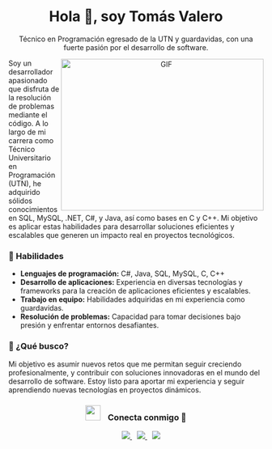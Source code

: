 <h1 align="center">Hola 👋, soy Tomás Valero</h1>
<p align="center">Técnico en Programación egresado de la UTN y guardavidas, con una fuerte pasión por el desarrollo de software.</p>

<a target="_blank" align="center">
  <img align="right" top="500" height="300" width="400" alt="GIF" src="https://media.istockphoto.com/vectors/young-man-programmer-working-on-computer-with-code-on-screen-student-vector-id868677636?k=6&m=868677636&s=170667a&w=0&h=58Fssq7YyjlqRJgRjD-JWaXm8PuFBssDsUtDgXmw9nE=">
</a>

<p>Soy un desarrollador apasionado que disfruta de la resolución de problemas mediante el código. A lo largo de mi carrera como Técnico Universitario en Programación (UTN), he adquirido sólidos conocimientos en SQL, MySQL, .NET, C#, y Java, así como bases en C y C++. Mi objetivo es aplicar estas habilidades para desarrollar soluciones eficientes y escalables que generen un impacto real en proyectos tecnológicos.</p>

<h3>💼 Habilidades</h3>
<ul>
  <li><strong>Lenguajes de programación:</strong> C#, Java, SQL, MySQL, C, C++</li>
  <li><strong>Desarrollo de aplicaciones:</strong> Experiencia en diversas tecnologías y frameworks para la creación de aplicaciones eficientes y escalables.</li>
  <li><strong>Trabajo en equipo:</strong> Habilidades adquiridas en mi experiencia como guardavidas.</li>
  <li><strong>Resolución de problemas:</strong> Capacidad para tomar decisiones bajo presión y enfrentar entornos desafiantes.</li>
</ul>

<h3>🚀 ¿Qué busco?</h3>
<p>Mi objetivo es asumir nuevos retos que me permitan seguir creciendo profesionalmente, y contribuir con soluciones innovadoras en el mundo del desarrollo de software. Estoy listo para aportar mi experiencia y seguir aprendiendo nuevas tecnologías en proyectos dinámicos.</p>

<h3 align="center">
  <img src="https://media.giphy.com/media/iY8CRBdQXODJSCERIr/giphy.gif" width="30" height="30" style="margin-right: 10px;">
  Conecta conmigo 🤝
</h3>

<p align="center">
  <div align="center" class="icons-social" style="margin-left: 10px;">
    <a style="margin-left: 10px;" target="_blank" href="https://www.linkedin.com/in/tomas-valero-b125481a7/">
      <img src="https://img.icons8.com/doodle/40/000000/linkedin--v2.png">
    </a>
    <a style="margin-left: 10px;" target="_blank" href="https://github.com/TomiValero">
      <img src="https://img.icons8.com/doodle/40/000000/github--v1.png">
    </a>
    <a style="margin-left: 10px;" target="_blank" href="mailto:tomasvalero22@gmail.com">
      <img src="https://img.icons8.com/doodle/40/000000/email.png">
    </a>
  </div>
</p>
